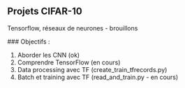 ## Projets CIFAR-10

Tensorflow, réseaux de neurones - brouillons


### Objectifs :


1. Aborder les CNN (ok)
2. Comprendre TensorFlow (en cours)
3. Data processing avec TF (create_train_tfrecords.py)
4. Batch et training avec TF (read_and_train.py - en cours)

